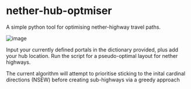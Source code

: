 # nether-hub-optmiser
A simple python tool for optimising nether-highway travel paths.

![image](https://github.com/user-attachments/assets/98c31e5b-a824-43f9-86e0-e72b38ea1abc)

Input your currently defined portals in the dictionary provided, plus add your hub location. Run the script for a pseudo-optimal layout for nether highways.

The current algorithm will attempt to prioritise sticking to the inital cardinal directions (NSEW) before creating sub-highways via a greedy approach
